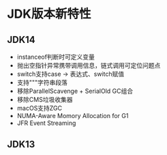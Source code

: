 # JDK版本新特性

## JDK14
* instanceof判断时可定义变量
* 抛出空指针异常携带调用信息，链式调用可定位问题点
* switch支持case -> 表达式、switch赋值
* 支持"""字符串段落
* 移除ParallelScavenge + SerialOld GC组合
* 移除CMS垃圾收集器
* macOS支持ZGC
* NUMA-Aware Momory Allocation for G1
* JFR Event Streaming

## JDK13